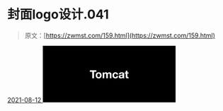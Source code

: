 <!--yml
category: 未分类
date: 0001-01-01 00:00:00
--->

# 封面logo设计.041

> 原文：[https://zwmst.com/159.html](https://zwmst.com/159.html)

   [ <time datetime="2021-08-12T09:21:36+08:00"> 2021-08-12 </time> ](https://zwmst.com/%e5%b0%81%e9%9d%a2logo%e8%ae%be%e8%ae%a1-041)  [![](img/cdd41195010e93b605d79c92b34268eb.png)](https://zwmst.com/wp-content/uploads/2021/08/1628731296-a00a8615f6806f3.jpeg)
